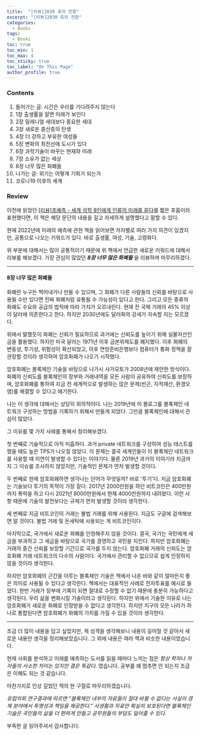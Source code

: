 ```yaml
---
title:  "[리뷰]2030 축의 전환"
excerpt: "[리뷰]2030 축의 전환"
categories:
  - Books
tags:
  - Books
toc: true
toc_min: 1
toc_max: 4
toc_sticky: true
toc_label: "On This Page"
author_profile: true
---
```


### Contents

1. 들어가는 글: 시간은 우리를 기다려주지 않는다
2. 1장 출생률을 알면 미래가 보인다
3. 2장 밀레니얼 세대보다 중요한 세대 
4. 3장 새로운 중산층의 탄생 
5. 4장 더 강하고 부유한 여성들 
6. 5장 변화의 최전선에 도시가 있다 
7. 6장 과학기술이 바꾸는 현재와 미래 
8. 7장 소유가 없는 세상 
9. 8장 너무 많은 화폐들 
10. 나가는 글: 위기는 어떻게 기회가 되는가
11. 코로나19 이후의 세계

### Review

이전에 읽었던 [[리뷰]초예측 - 세계 석학 8인에게 인류의 미래를 묻다](/books/books-2030thefutureofeverything)를 짧은 호흡이라 표현했다면, 이 책은 해당 문단의 내용을 길고 자세하게 설명했다고 말할 수 있다.

현재 2022년에 미래의 예측에 관한 책을 읽어보면 저자별로 여러 가지 의견이 있겠지만, 공통으로 나오는 키워드가 있다. 바로 출생률, 여성, 기술, 고령화다.

위 부분에 대해서는 많이 공통적이기 때문에 위 책에서 언급한 새로운 키워드에 대해서 리뷰를 해보겠다. 가장 관심이 많았던 ***8장 너무 많은 화폐들*** 을 리뷰하며 마무리하겠다.

---

#### 8장 너무 많은 화폐들 

화폐란 누구든 찍어내거나 만들 수 있으며, 그 화폐가 다른 사람들의 신뢰를 바탕으로 사용될 수만 있다면 진짜 화폐처럼 유통될 수 가능성이 있다고 한다. 그리고 모든 종류의 화폐도 수요와 공급의 법칙에 따라 가치가 오르내린다. 현재 전 국제 거래의 45% 이상이 달러에 의존한다고 한다. 하지만 2030년에도 달러화의 강세가 지속할 지는 모르겠다.

위에서 말했듯이 화폐는 신뢰가 필요하므로 과거에는 신뢰도를 높이기 위해 실물자산인 금을 활용했다. 하지만 미국 달러는 1971년 이후 금본위제도를 폐지했다. 이후 화폐의 변동성, 투기성, 위험성이 확산되었고, 이후 연방준비은행보다 컴퓨터가 통화 정책을 잘 관장할 것이라 생각하여 암호화폐가 나오기 시작했다.

암호화폐는 블록체인 기술을 바탕으로 나가시 사가모토가 2008년에 제안한 방식이다. 화폐의 신뢰도를 블록체인의 장부와 거래내역을 모든 사람이 공유하여 신뢰도를 보장하며, 암호화폐를 통하여 지금 전 세계적으로 발생하는 많은 문제(빈곤, 지적재산, 환경오염)를 해결할 수 있다고 얘기한다.

나는 이 생각에 대해서는 상당히 회의적이다. 나는 2019년에 이 블로그를 블록체인 네트워크 구성하는 방법을 기록하기 위해서 만들게 되었다. 그만큼 블록체인에 대해서 관심이 많았다.

그 이유를 몇 가지 사례를 통해서 정리해보겠다.

첫 번째로 기술적으로 아직 미흡하다. 과거 private 네트워크를 구성하여 성능 테스트를 했을 때도 높은 TPS가 나오질 않았다. 이 문제는 결국 세계인들이 이 블록체인 네트워크를 사용할 때 지연이 발생할 수 있다는 이야기다. 물론 2019년 과거의 이야기라 지금까지 그 이슈를 조사하지 않았지만, 기술적인 문제가 먼저 발생할 것이다.

두 번째로 현재 암호화폐하면 생각나는 단어가 무엇일까? 바로 '투기'다. 지금 암호화폐는 기술보다 투기의 목적이 가장 짙다. 2017년 2000만원을 하던 비트코인은 400만원까지 폭락을 하고 다시 2021년 8000만원에서 현재 4000만원까지 내려왔다. 이런 사항 때문에 기술의 발전보다는 규제가 먼저 발생할 것이라 생각한다.

세 번째로 지금 비트코인의 거래는 불법 거래를 위해 사용된다. 지금도 구글에 검색해보면 알 것이다. 불법 거래 및 돈세탁에 사용되는 게 비트코인이다.

마지막으로, 국가에서 새로운 화폐를 인정해주지 않을 것이다. 결국, 국가는 국민에게 세금을 부과하고 그 세금을 바탕으로 국가를 경영하고 국민을 지킨다. 하지만 암호화폐는 거래의 중간 신뢰를 보장할 기간으로 국가를 두지 않는다. 암호화폐 거래의 신뢰도는 암호화폐 거래 네트워크의 다수의 사람이다. 국가에서 관리할 수 없으므로 쉽게 인정하지 않을 것이라 생각한다.

하지만 암호화폐의 근간을 이루는 블록체인 기술은 책에서 나온 바와 같이 얼마든지 좋은 의미로 사용될 수 있다고 생각한다. 책에서는 대표적인 사례로 전자투표를 예시로 들었다. 한번 거래가 장부에 기록이 되면 절대로 수정할 수 없기 때문에 충분히 가능하다고 생각된다. 우리 삶을 변화시킬 기술이라고 생각된다. 하지만 위에서 기술한 이유로 나는 암호화폐가 새로운 화폐로 인정받을 수 없다고 생각한다. 하지만 지구의 모든 나라가 하나로 통합된다면 암호화폐가 화폐의 가치를 가질 수 있을 것이라 생각한다.

---

조금 더 많이 내용을 담고 싶었지만, 제 성격을 생각해보니 내용이 길어질 것 같아서 새로운 내용만 생각을 정리해보았습니다. 그 외에 내용은 여러 책과 비슷한 내용이었습니다.

현재 사회를 분석하고 미래를 예측하는 도서를 읽을 때마다 느끼는 점은 *항상 학자나 저자들의 사소한 차이는 있지만 결은 똑같다.* 였습니다. 공부를 왜 멈추면 안 되는지 조금은 이해도 되는 것 같습니다.

마찬가지로 인상 깊었던 책의 한 구절로 마무리하겠습니다.

*유럽의회 연구결과에 따르면 "블록체인 내부의 자료들이 절대 바뀔 수 없다는 사실이 경제 분야에서 투명성과 책임을 제공한다." 사생활과 자료만 확실히 보호된다면 블록체인 기술은 국민들의 삶을 더 편하게 만들고 공무원들의 부담도 덜어줄 수 있다.*

부족한 글 읽어주셔서 감사합니다.